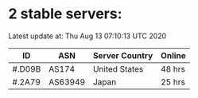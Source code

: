 # 2 stable servers:

Latest update at: Thu Aug 13 07:10:13 UTC 2020

| ID | ASN | Server Country | Online |
| -- | --- | -------------- | ------ |
| #.D09B | AS174 | United States | 48 hrs |
| #.2A79 | AS63949 | Japan | 25 hrs |

